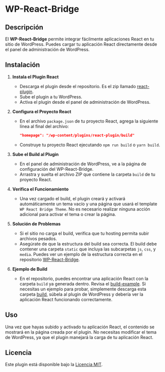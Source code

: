 # WP-React-Bridge

## Descripción

El **WP-React-Bridge** permite integrar fácilmente aplicaciones React en tu sitio de WordPress. Puedes cargar tu aplicación React directamente desde el panel de administración de WordPress.

## Instalación

1. **Instala el Plugin React**

   - Descarga el plugin desde el repositorio. Es el zip llamado [react-plugin](https://github.com/pascualmanuel/WP-React-Bridge/blob/main/react-plugin.zip).
   - Sube el plugin a tu WordPress.
   - Activa el plugin desde el panel de administración de WordPress.

2. **Configura el Proyecto React**

   - En el archivo `package.json` de tu proyecto React, agrega la siguiente línea al final del archivo:
     ```json
     "homepage": "/wp-content/plugins/react-plugin/build"
     ```
   - Construye tu proyecto React ejecutando `npm run build` o `yarn build`.

3. **Sube el Build al Plugin**

   - En el panel de administración de WordPress, ve a la página de configuración del WP-React-Bridge.
   - Arrastra y suelta el archivo ZIP que contiene la carpeta `build` de tu proyecto React.

4. **Verifica el Funcionamiento**

   - Una vez cargado el build, el plugin creará y activará automáticamente un tema vacío y una página que usará el template `WP React Bridge Theme`. No es necesario realizar ninguna acción adicional para activar el tema o crear la página.

5. **Solución de Problemas**

   - Si el sitio no carga el build, verifica que tu hosting permita subir archivos pesados.
   - Asegúrate de que la estructura del build sea correcta. El build debe contener una carpeta `static` que incluya las subcarpetas `js`, `css`, y `media`. Puedes ver un ejemplo de la estructura correcta en el repositorio [WP-React-Bridge](https://github.com/pascualmanuel/WP-React-Bridge/tree/main/build-example).

6. **Ejemplo de Build**

   - En el repositorio, puedes encontrar una aplicación React con la carpeta `build` ya generada dentro. Revisa el [build-example](https://github.com/pascualmanuel/WP-React-Bridge/tree/main/build-example). Si necesitas un ejemplo para probar, simplemente descarga esta carpeta [build](https://github.com/pascualmanuel/WP-React-Bridge/blob/main/build-example/build.zip), súbela al plugin de WordPress y debería ver la aplicación React funcionando correctamente.

## Uso

Una vez que hayas subido y activado tu aplicación React, el contenido se mostrará en la página creada por el plugin. No necesitas modificar el tema de WordPress, ya que el plugin manejará la carga de tu aplicación React.

## Licencia

Este plugin está disponible bajo la [Licencia MIT](enlace-a-la-licencia).
